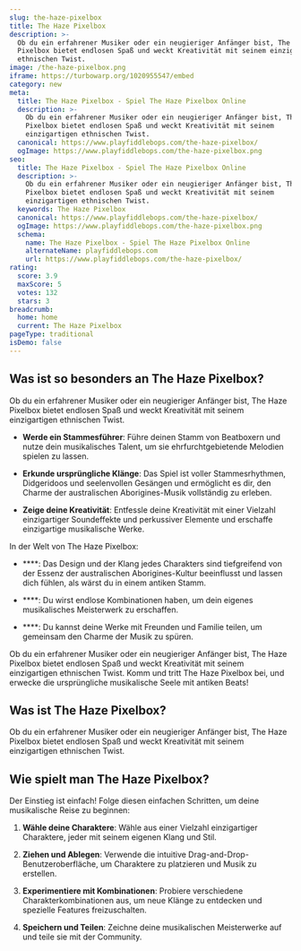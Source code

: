 ```yaml
---
slug: the-haze-pixelbox
title: The Haze Pixelbox
description: >-
  Ob du ein erfahrener Musiker oder ein neugieriger Anfänger bist, The Haze
  Pixelbox bietet endlosen Spaß und weckt Kreativität mit seinem einzigartigen
  ethnischen Twist.
image: /the-haze-pixelbox.png
iframe: https://turbowarp.org/1020955547/embed
category: new
meta:
  title: The Haze Pixelbox - Spiel The Haze Pixelbox Online
  description: >-
    Ob du ein erfahrener Musiker oder ein neugieriger Anfänger bist, The Haze
    Pixelbox bietet endlosen Spaß und weckt Kreativität mit seinem
    einzigartigen ethnischen Twist.
  canonical: https://www.playfiddlebops.com/the-haze-pixelbox/
  ogImage: https://www.playfiddlebops.com/the-haze-pixelbox.png
seo:
  title: The Haze Pixelbox - Spiel The Haze Pixelbox Online
  description: >-
    Ob du ein erfahrener Musiker oder ein neugieriger Anfänger bist, The Haze
    Pixelbox bietet endlosen Spaß und weckt Kreativität mit seinem
    einzigartigen ethnischen Twist.
  keywords: The Haze Pixelbox
  canonical: https://www.playfiddlebops.com/the-haze-pixelbox/
  ogImage: https://www.playfiddlebops.com/the-haze-pixelbox.png
  schema:
    name: The Haze Pixelbox - Spiel The Haze Pixelbox Online
    alternateName: playfiddlebops.com
    url: https://www.playfiddlebops.com/the-haze-pixelbox/
rating:
  score: 3.9
  maxScore: 5
  votes: 132
  stars: 3
breadcrumb:
  home: home
  current: The Haze Pixelbox
pageType: traditional
isDemo: false
---
```


## Was ist so besonders an The Haze Pixelbox?

Ob du ein erfahrener Musiker oder ein neugieriger Anfänger bist, The Haze Pixelbox bietet endlosen Spaß und weckt Kreativität mit seinem einzigartigen ethnischen Twist.

- **Werde ein Stammesführer**: Führe deinen Stamm von Beatboxern und nutze dein musikalisches Talent, um sie ehrfurchtgebietende Melodien spielen zu lassen.

- **Erkunde ursprüngliche Klänge**: Das Spiel ist voller Stammesrhythmen, Didgeridoos und seelenvollen Gesängen und ermöglicht es dir, den Charme der australischen Aborigines-Musik vollständig zu erleben.

- **Zeige deine Kreativität**: Entfessle deine Kreativität mit einer Vielzahl einzigartiger Soundeffekte und perkussiver Elemente und erschaffe einzigartige musikalische Werke.

In der Welt von The Haze Pixelbox:

- ****: Das Design und der Klang jedes Charakters sind tiefgreifend von der Essenz der australischen Aborigines-Kultur beeinflusst und lassen dich fühlen, als wärst du in einem antiken Stamm.

- ****: Du wirst endlose Kombinationen haben, um dein eigenes musikalisches Meisterwerk zu erschaffen.

- ****: Du kannst deine Werke mit Freunden und Familie teilen, um gemeinsam den Charme der Musik zu spüren.

Ob du ein erfahrener Musiker oder ein neugieriger Anfänger bist, The Haze Pixelbox bietet endlosen Spaß und weckt Kreativität mit seinem einzigartigen ethnischen Twist. Komm und tritt The Haze Pixelbox bei, und erwecke die ursprüngliche musikalische Seele mit antiken Beats!

## Was ist The Haze Pixelbox?

Ob du ein erfahrener Musiker oder ein neugieriger Anfänger bist, The Haze Pixelbox bietet endlosen Spaß und weckt Kreativität mit seinem einzigartigen ethnischen Twist.

## Wie spielt man The Haze Pixelbox?

Der Einstieg ist einfach! Folge diesen einfachen Schritten, um deine musikalische Reise zu beginnen:

1. **Wähle deine Charaktere**: Wähle aus einer Vielzahl einzigartiger Charaktere, jeder mit seinem eigenen Klang und Stil.

1. **Ziehen und Ablegen**: Verwende die intuitive Drag-and-Drop-Benutzeroberfläche, um Charaktere zu platzieren und Musik zu erstellen.

1. **Experimentiere mit Kombinationen**: Probiere verschiedene Charakterkombinationen aus, um neue Klänge zu entdecken und spezielle Features freizuschalten.

1. **Speichern und Teilen**: Zeichne deine musikalischen Meisterwerke auf und teile sie mit der Community.